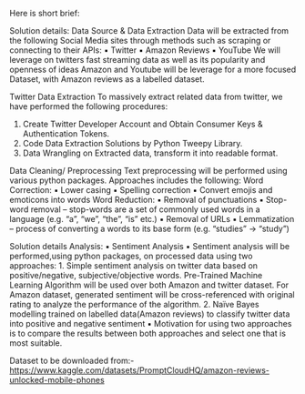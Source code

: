 Here is short brief:

Solution details:
Data Source & Data Extraction
Data will be extracted from the following Social Media sites through methods such as scraping or connecting to their APIs: 
  ▪ Twitter 
  ▪ Amazon Reviews
  ▪ YouTube
We will leverage on twitters fast streaming data  as well as its popularity and openness of ideas Amazon and Youtube will be leverage for a 
more focused Dataset, with Amazon reviews as a labelled dataset.


Twitter Data Extraction
To massively extract related data from twitter, we  have performed the following procedures:
1. Create Twitter Developer Account and Obtain Consumer Keys & Authentication Tokens.
2. Code Data Extraction Solutions by Python Tweepy Library.
3. Data Wrangling on Extracted data, transform it into readable format.

Data Cleaning/ Preprocessing
Text preprocessing will be performed using various python packages. Approaches includes the following:
Word Correction: 
    ▪ Lower casing 
    ▪ Spelling correction 
    ▪ Convert emojis and emoticons into words
Word Reduction: 
    ▪ Removal of punctuations 
    ▪ Stop-word removal – stop-words are a set of commonly used words in a language (e.g. “a”, “we”, “the”, “is” etc.)
    ▪ Removal of URLs 
    ▪ Lemmatization – process of converting a words to its base form (e.g. “studies” -> “study”)
    
Solution details
Analysis: 
    ▪ Sentiment Analysis 
    ▪ Sentiment analysis will be performed,using python packages, on processed data using two approaches:
            1. Simple sentiment analysis on twitter data based on positive/negative, subjective/objective words. 
               Pre-Trained Machine Learning Algorithm will be used over both Amazon and twitter dataset. For Amazon 
               dataset, generated sentiment will be cross-referenced with original rating to analyze the performance of the algorithm.
            2. Naïve Bayes modelling trained on labelled data(Amazon reviews) to classify twitter data into positive and negative sentiment
    ▪ Motivation for using two approaches is to compare the results between both approaches and select one that is most suitable.

Dataset to be downloaded from:-
https://www.kaggle.com/datasets/PromptCloudHQ/amazon-reviews-unlocked-mobile-phones
